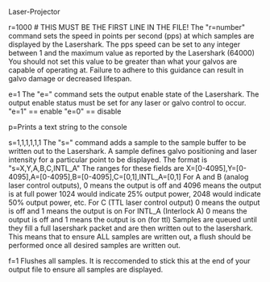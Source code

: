 Laser-Projector

r=1000 # THIS MUST BE THE FIRST LINE IN THE FILE!
The "r=number" command sets the speed in points per second (pps) at which samples are displayed by the Lasershark. 
The pps speed can be set to any integer between 1 and the maximum value as reported by the Lasershark (64000)   
You should not set this value to be greater than what your galvos are capable of operating at.
Failure to adhere to this guidance can result in galvo damage or decreased lifespan.

e=1 
The "e=" command sets the output enable state of the Lasershark. The output enable status must be set for any
laser or galvo control to occur.
"e=1" == enable
"e=0" == disable

p=Prints a text string to the console

s=1,1,1,1,1,1 
The "s=" command adds a sample to the sample buffer to be written out to the Lasershark.
A sample defines galvo positioning and laser intensity for a particular point to be displayed. 
The format is "s=X,Y,A,B,C,INTL_A"
The ranges for these fields are X=[0-4095],Y=[0-4095],A=[0-4095],B=[0-4095],C=[0,1],INTL_A=[0,1]
For A and B (analog laser control outputs), 0 means the output is off and 4096 means the output is at full power
	1024 would indicate 25% output power, 2048 would indicate 50% output power, etc.
For C (TTL laser control output) 0 means the output is off and 1 means the output is on
For INTL_A (Interlock A) 0 means the output is off and 1 means the output is on (for ttl)
Samples are queued until they fill a full lasershark packet and are then written out to the lasershark.
This means that to ensure ALL samples are written out, a flush should be performed once all desired samples are 
written out.

f=1
Flushes all samples. It is reccomended to stick this at the end of your output file to ensure all samples are displayed. 
